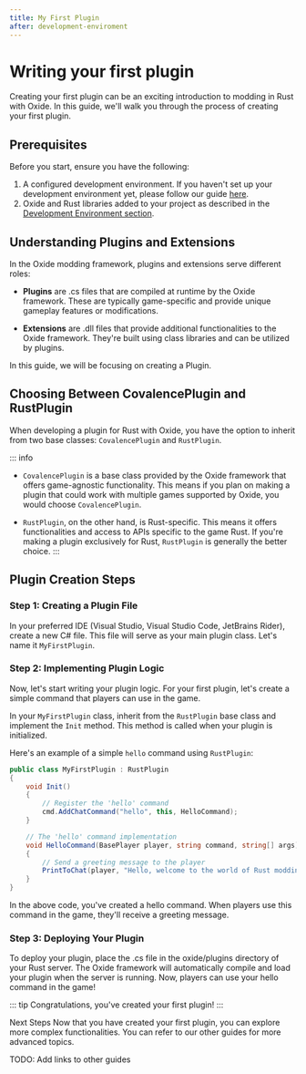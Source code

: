 ```yaml
---
title: My First Plugin
after: development-enviroment
---
```


# Writing your first plugin

Creating your first plugin can be an exciting introduction to modding in Rust with Oxide. In this guide, we'll walk you through the process of creating your first plugin.

## Prerequisites

Before you start, ensure you have the following:

1. A configured development environment. If you haven't set up your development environment yet, please follow our guide [here](link-to-your-development-environment-guide).
2. Oxide and Rust libraries added to your project as described in the [Development Environment section](link-to-your-adding-libraries-guide).

## Understanding Plugins and Extensions

In the Oxide modding framework, plugins and extensions serve different roles:

- **Plugins** are .cs files that are compiled at runtime by the Oxide framework. These are typically game-specific and provide unique gameplay features or modifications.

- **Extensions** are .dll files that provide additional functionalities to the Oxide framework. They're built using class libraries and can be utilized by plugins.

In this guide, we will be focusing on creating a Plugin.

## Choosing Between CovalencePlugin and RustPlugin

When developing a plugin for Rust with Oxide, you have the option to inherit from two base classes: `CovalencePlugin` and `RustPlugin`.

::: info
- `CovalencePlugin` is a base class provided by the Oxide framework that offers game-agnostic functionality. This means if you plan on making a plugin that could work with multiple games supported by Oxide, you would choose `CovalencePlugin`.

- `RustPlugin`, on the other hand, is Rust-specific. This means it offers functionalities and access to APIs specific to the game Rust. If you're making a plugin exclusively for Rust, `RustPlugin` is generally the better choice.
:::

## Plugin Creation Steps

### Step 1: Creating a Plugin File

In your preferred IDE (Visual Studio, Visual Studio Code, JetBrains Rider), create a new C# file. This file will serve as your main plugin class. Let's name it `MyFirstPlugin`.

### Step 2: Implementing Plugin Logic

Now, let's start writing your plugin logic. For your first plugin, let's create a simple command that players can use in the game.

In your `MyFirstPlugin` class, inherit from the `RustPlugin` base class and implement the `Init` method. This method is called when your plugin is initialized.

Here's an example of a simple `hello` command using `RustPlugin`:

```csharp
public class MyFirstPlugin : RustPlugin
{
    void Init()
    {
        // Register the 'hello' command
        cmd.AddChatCommand("hello", this, HelloCommand);
    }

    // The 'hello' command implementation
    void HelloCommand(BasePlayer player, string command, string[] args)
    {
        // Send a greeting message to the player
        PrintToChat(player, "Hello, welcome to the world of Rust modding!");
    }
}
```

In the above code, you've created a hello command. When players use this command in the game, they'll receive a greeting message.

### Step 3: Deploying Your Plugin
To deploy your plugin, place the .cs file in the oxide/plugins directory of your Rust server. The Oxide framework will automatically compile and load your plugin when the server is running. Now, players can use your hello command in the game!

::: tip
Congratulations, you've created your first plugin!
:::

Next Steps
Now that you have created your first plugin, you can explore more complex functionalities. You can refer to our other guides for more advanced topics.

TODO: Add links to other guides